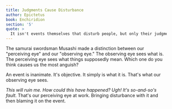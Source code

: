 ```yaml
---
title: Judgments Cause Disturbance
author: Epictetus
book: Enchiridion
section: '5'
quote: >
  It isn't events themselves that disturb people, but only their judgments about them.
---
```


The samurai swordsman Musashi made a distinction between our "perceiving eye" and our "observing eye." The observing eye sees what is. The perceiving eye sees what things supposedly mean. Which one do you think causes us the most anguish?

An event is inanimate. It's objective. It simply is what it is. That's what our observing eye sees.

_This will ruin me._ _How could this have happened?_ _Ugh! It's so-and-so's fault._ That's our perceiving eye at work. Bringing disturbance with it and then blaming it on the event.
